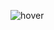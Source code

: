 ![hover](https://github.com/Ehsan-Rabobi/hover-board/assets/139962810/01c0c7c2-8a2c-4d7e-afe5-3a8f96896e30)
